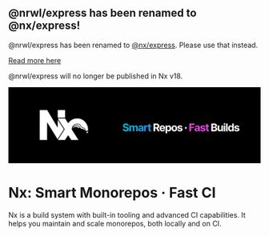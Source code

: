 ## @nrwl/express has been renamed to @nx/express!

@nrwl/express has been renamed to [@nx/express](https://www.npmjs.com/package/@nx/express). Please use that instead.

[Read more here](https://nx.dev/recipes/other/rescope)

@nrwl/express will no longer be published in Nx v18.

<p style="text-align: center;"><img src="https://raw.githubusercontent.com/nrwl/nx/master/images/nx.png" width="600" alt="Nx - Smart Monorepos · Fast CI"></p>

# Nx: Smart Monorepos · Fast CI

Nx is a build system with built-in tooling and advanced CI capabilities. It helps you maintain and scale monorepos, both locally and on CI.
